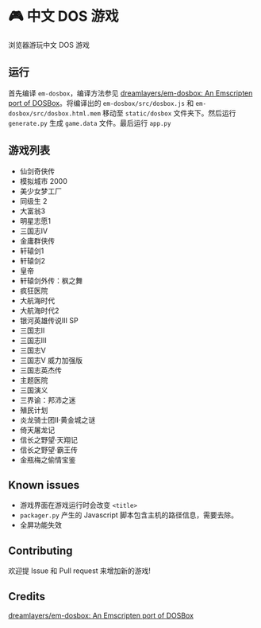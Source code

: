 # 🎮 中文 DOS 游戏

浏览器游玩中文 DOS 游戏

## 运行

首先编译 `em-dosbox`，编译方法参见 [dreamlayers/em-dosbox: An Emscripten port of DOSBox](https://github.com/dreamlayers/em-dosbox)。将编译出的 `em-dosbox/src/dosbox.js` 和 `em-dosbox/src/dosbox.html.mem` 移动至 `static/dosbox` 文件夹下。然后运行 `generate.py` 生成 `game.data` 文件。最后运行 `app.py`

## 游戏列表

* 仙剑奇侠传
* 模拟城市 2000
* 美少女梦工厂
* 同级生 2
* 大富翁3
* 明星志愿1
* 三国志IV
* 金庸群侠传
* 轩辕剑1
* 轩辕剑2
* 皇帝
* 轩辕剑外传：枫之舞
* 疯狂医院
* 大航海时代
* 大航海时代2
* 银河英雄传说III SP
* 三国志II
* 三国志III
* 三国志V
* 三国志V 威力加强版
* 三国志英杰传
* 主题医院
* 三国演义
* 三界谕：邦沛之迷
* 殖民计划
* 炎龙骑士团II‧黄金城之谜
* 倚天屠龙记
* 信长之野望·天翔记
* 信长之野望·霸王传
* 金瓶梅之偷情宝鉴


## Known issues

* 游戏界面在游戏运行时会改变 `<title>`
* `packager.py` 产生的 Javascript 脚本包含主机的路径信息，需要去除。
* 全屏功能失效

## Contributing

欢迎提 Issue 和 Pull request 来增加新的游戏!

## Credits
[dreamlayers/em-dosbox: An Emscripten port of DOSBox](https://github.com/dreamlayers/em-dosbox)